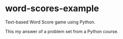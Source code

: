 # word-scores-example
Text-based Word Score game using Python.

This my answer of a problem set from a Python course.
